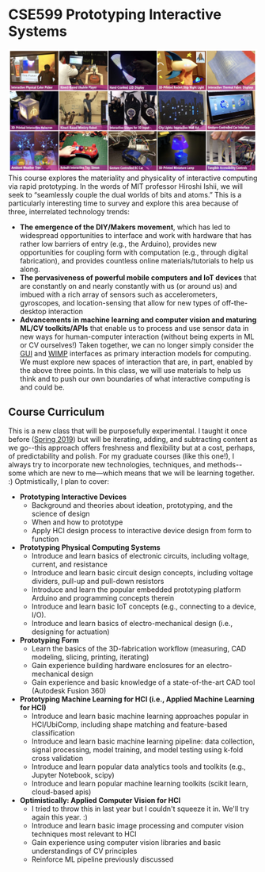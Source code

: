 # CSE599 Prototyping Interactive Systems
![Example assignments and projects from previous incarnations of this course: CMSC838f at UMD](https://github.com/jonfroehlich/CSE599Sp2019/blob/master/docs/ExampleAssignmentsAndProjects.jpg "Example assignments and projects")
This course explores the materiality and physicality of interactive computing via rapid prototyping. In the words of MIT professor Hiroshi Ishii, we will seek to “seamlessly couple the dual worlds of bits and atoms.” This is a particularly interesting time to survey and explore this area because of three, interrelated technology trends:

- **The emergence of the DIY/Makers movement**, which has led to widespread opportunities to interface and work with hardware that has rather low barriers of entry (e.g., the Arduino), provides new opportunities for coupling form with computation (e.g., through digital fabrication), and provides countless online materials/tutorials to help us along.
- **The pervasiveness of powerful mobile computers and IoT devices** that are constantly on and nearly constantly with us (or around us) and imbued with a rich array of sensors such as accelerometers, gyroscopes, and location-sensing that allow for new types of off-the-desktop interaction
- **Advancements in machine learning and computer vision and maturing ML/CV toolkits/APIs** that enable us to process and use sensor data in new ways for human-computer interaction (without being experts in ML or CV ourselves!)
Taken together, we can no longer simply consider the [GUI](https://en.wikipedia.org/wiki/Graphical_user_interface) and [WIMP](https://en.wikipedia.org/wiki/WIMP_%28computing) interfaces as primary interaction models for computing. We must explore new spaces of interaction that are, in part, enabled by the above three points. In this class, we will use materials to help us think and to push our own boundaries of what interactive computing is and could be. 

## Course Curriculum
This is a new class that will be purposefully experimental. I taught it once before ([Spring 2019](https://github.com/jonfroehlich/CSE599Sp2019)) but will be iterating, adding, and subtracting content as we go--this approach offers freshness and flexibility but at a cost, perhaps, of predictability and polish. For my graduate courses (like this one!), I always try to incorporate new technologies, techniques, and methods--some which are new to me—which means that we will be learning together. :) Optmistically, I plan to cover:

- **Prototyping Interactive Devices**
  - Background and theories about ideation, prototyping, and the science of design
  - When and how to prototype
  - Apply HCI design process to interactive device design from form to function
- **Prototyping Physical Computing Systems**
  - Introduce and learn basics of electronic circuits, including voltage, current, and resistance
  - Introduce and learn basic circuit design concepts, including voltage dividers, pull-up and pull-down resistors
  - Introduce and learn the popular embedded prototyping platform Arduino and programming concepts therein
  - Introduce and learn basic IoT concepts (e.g., connecting to a device, I/O).
  - Introduce and learn basics of electro-mechanical design (i.e., designing for actuation)
- **Prototyping Form**
  - Learn the basics of the 3D-fabrication workflow (measuring, CAD modeling, slicing, printing, iterating)
  - Gain experience building hardware enclosures for an electro-mechanical design
  - Gain experience and basic knowledge of a state-of-the-art CAD tool (Autodesk Fusion 360)
- **Prototyping Machine Learning for HCI (i.e., Applied Machine Learning for HCI)**
  - Introduce and learn basic machine learning approaches popular in HCI/UbiComp, including shape matching and feature-based classification
  - Introduce and learn basic machine learning pipeline: data collection, signal processing, model training, and model testing using k-fold cross validation
  - Introduce and learn popular data analytics tools and toolkits (e.g., Jupyter Notebook, scipy)
  - Introduce and learn popular machine learning toolkits (scikit learn, cloud-based apis)
- **Optimistically: Applied Computer Vision for HCI**
  - I tried to throw this in last year but I couldn't squeeze it in. We'll try again this year. :)
  - Introduce and learn basic image processing and computer vision techniques most relevant to HCI
  - Gain experience using computer vision libraries and basic understandings of CV principles
  - Reinforce ML pipeline previously discussed
